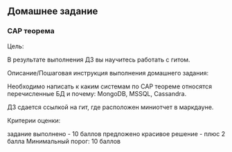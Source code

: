 ## Домашнее задание

### CAP теорема

Цель:

В результате выполнения ДЗ вы научитесь работать с гитом.


Описание/Пошаговая инструкция выполнения домашнего задания:

Необходимо написать к каким системам по CAP теореме относятся перечисленные БД и почему:
MongoDB, MSSQL, Cassandra.

ДЗ сдается ссылкой на гит, где расположен миниотчет в маркдауне.


Критерии оценки:

задание выполнено - 10 баллов
предложено красивое решение - плюс 2 балла
Минимальный порог: 10 баллов